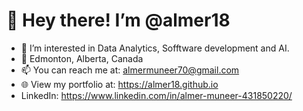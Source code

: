 # 👋 Hey there! I’m @almer18
- 👀 I’m interested in Data Analytics, Sofftware development and AI.
- 📍 Edmonton, Alberta, Canada
- 📫 You can reach me at: almermuneer70@gmail.com
- 🌐 View my portfolio at: https://almer18.github.io
- LinkedIn: https://www.linkedin.com/in/almer-muneer-431850220/






<!---
almer18/almer18 is a ✨ special ✨ repository because its `README.md` (this file) appears on your GitHub profile.
You can click the Preview link to take a look at your changes.
--->
